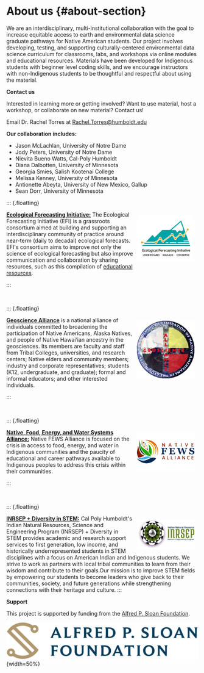 # About us {#about-section}

We are an interdisciplinary, multi-institutional collaboration with the goal to increase equitable access to earth and environmental data science graduate pathways for Native American students. Our project involves developing, testing, and supporting culturally-centered environmental data science curriculum for classrooms, labs, and workshops via online modules and educational resources. Materials have been developed for Indigenous students with beginner level coding skills, and we encourage instructors with non-Indigenous students to be thoughtful and respectful about using the material.  

**Contact us**

Interested in learning more or getting involved? Want to use material, host a workshop, or collaborate on new material? Contact us!

Email Dr. Rachel Torres at Rachel.Torres@humboldt.edu 

**Our collaboration includes:**

 - Jason McLachlan, University of Notre Dame 
 - Jody Peters, University of Notre Dame 
 - Nievita Bueno Watts, Cal-Poly Humboldt 
 - Diana Dalbotten, University of Minnesota
 - Georgia Smies, Salish Kootenai College
 - Melissa Kenney, University of Minnesota
 - Antionette Abeyta, University of New Mexico, Gallup
 - Sean Dorr, University of Minnesota 


::: {.floatting}

<img src="images/EFI_Logo-1.jpg" width="30%" style="float:right; padding:10px" />

[**Ecological Forecasting Initiative:**](https://ecoforecast.org/) The Ecological Forecasting Initiative (EFI) is a grassroots consortium aimed at building and supporting an interdisciplinary community of practice around near-term (daily to decadal) ecological forecasts. EFI's consortium aims to improve not only the science of ecological forecasting but also improve communication and collaboration by sharing resources, such as this compilation of [educational resources](https://ecoforecast.org/resources/educational-resources/).

:::

</br>

::: {.floatting}

<img src="images/GeoScienceAllianceLogo.jpg" width="30%" style="float:right; padding:10px" />

[**Geoscience Alliance**](https://geosciencealliance.org/) is a national alliance of individuals committed to broadening the participation of Native Americans, Alaska Natives, and people of Native Hawai’ian ancestry in the geosciences. Its members are faculty and staff from Tribal Colleges, universities, and research centers; Native elders and community members; industry and corporate representatives; students (K12, undergraduate, and graduate); formal and informal educators; and other interested individuals. 

:::

</br>

::: {.floatting}

<img src="images/NFEWS_logo.png" width="30%" style="float:right; padding:10px" />

[**Native, Food, Energy, and Water Systems Alliance:**](https://nativefewsalliance.org/) Native FEWS Alliance is focused on the crisis in access to food, energy, and water in Indigenous communities and the paucity of educational and career pathways available to Indigenous peoples to address this crisis within their communities. 

:::

</br>

::: {.floatting}

<img src="images/inrsep_logo.jpg" width="30%" style="float:right; padding:10px" />

[**INRSEP + Diversity in STEM:**](https://inrsep.humboldt.edu/) Cal Poly Humboldt's Indian Natural Resources, Science and Engineering Program (INRSEP) + Diversity in STEM provides academic and research support services to first generation, low income, and historically underrepresented students in STEM disciplines with a focus on American Indian and Indigenous students. We strive to work as partners with local tribal communities to learn from their wisdom and contribute to their goals.Our mission is to improve STEM fields by empowering our students to become leaders who give back to their communities, society, and future generations while strengthening connections with their heritage and culture.
:::

**Support**

This project is supported by funding from the [Alfred P. Sloan Foundation](https://sloan.org/). 

![](images/sloan-logo.png){width=50%}
